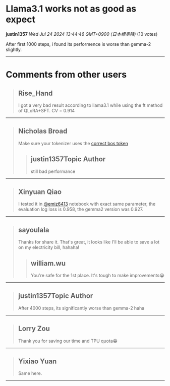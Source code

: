# Llama3.1 works not as good as expect

**justin1357** *Wed Jul 24 2024 13:44:46 GMT+0900 (日本標準時)* (10 votes)

After first 1000 steps, i found its performence is worse than gemma-2 slightly.



---

 # Comments from other users

> ## Rise_Hand
> 
> I got a very bad result according to llama3.1 while using the ft method of QLoRA+SFT. CV = 0.914
> 
> 
> 


---

> ## Nicholas Broad
> 
> Make sure your tokenizer uses the [correct bos token](https://huggingface.co/meta-llama/Meta-Llama-3.1-8B-Instruct/discussions/29)
> 
> 
> 
> > ## justin1357Topic Author
> > 
> > still bad performance
> > 
> > 
> > 


---

> ## Xinyuan Qiao
> 
> I tested it in [@emiz6413](https://www.kaggle.com/emiz6413) notebook with exact same parameter, the evaluation log loss is 0.958, the gemma2 version was 0.927.
> 
> 
> 


---

> ## sayoulala
> 
> Thanks for share it. That's great, it looks like I'll be able to save a lot on my electricity bill, hahaha!
> 
> 
> 
> > ## william.wu
> > 
> > You're safe for the 1st place. It's tough to make improvements😭
> > 
> > 
> > 


---

> ## justin1357Topic Author
> 
> After 4000 steps, its significantly worse than gemma-2 haha
> 
> 
> 


---

> ## Lorry Zou
> 
> Thank you for saving our time and TPU quota😁
> 
> 
> 


---

> ## Yixiao Yuan
> 
> Same here.
> 
> 
> 


---

